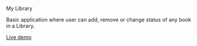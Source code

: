 My Library

Basic application where user can add, remove or change status of any book in a Library. 

<a href="https://adambelko.github.io/Library/">Live demo</a>
